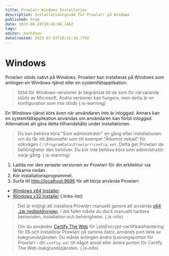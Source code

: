 ```yaml
---
title: Prowlarr Windows Installation
description: Installationsguide för Prowlarr på Windows
published: true
date: 2023-08-28T19:43:08.146Z
tags: 
editor: markdown
dateCreated: 2023-07-03T20:11:39.779Z
---
```


# Windows

Prowlarr stöds nativt på Windows. Prowlarr kan installeras på Windows som antingen en Windows-tjänst eller en systemfältapplikation.
> Stöd för Windows-versioner är begränsat till de som för närvarande stöds av Microsoft. Andra versioner kan fungera, men detta är en konfiguration som inte stöds
{.is-warning}

En Windows-tjänst körs även när användaren inte är inloggad.
Annars kan en systemfältapplikation användas om användaren kan förbli inloggad. Alternativet att göra detta tillhandahålls under installationen.

> Du kan behöva köra "Som administratör" en gång efter installationen om du får ett åtkomstfel som till exempel "Åtkomst nekad" för sökvägen `C:\ProgramData\Prowlarr\config.xml`. Detta ger Prowlarr de behörigheter den behöver. Du bör inte behöva köra som administratör varje gång.
{.is-warning}

1. Ladda ner den senaste versionen av Prowlarr för din arkitektur via länkarna nedan.
1. Kör installationsprogrammet.
1. Surfa till <http://localhost:9696> för att börja använda Prowlarr.

- [Windows x64 Installer](https://prowlarr.servarr.com/v1/update/master/updatefile?os=windows&runtime=netcore&arch=x64&installer=true)
- [Windows x32 Installer](https://prowlarr.servarr.com/v1/update/master/updatefile?os=windows&runtime=netcore&arch=x86&installer=true)
{.links-list}

> Det är möjligt att installera Prowlarr manuellt genom att använda [x64 .zip nedladdningen](https://prowlarr.servarr.com/v1/update/master/updatefile?os=windows&runtime=netcore&arch=x64). I det fallet måste du dock manuellt hantera beroenden, installation och behörigheter.
{.is-info}

> Om du använder [Certify The Web](https://docs.certifytheweb.com/docs/backgroundservice/) för LetsEncrypt-certifikatshantering för IIS och installerar Prowlarr på samma dator, används port `9696` av bakgrundstjänsten. Du måste antingen ändra lyssningsporten för Prowlarr i din `config.xml` till något annat eller ändra porten för Certify The Web-bakgrundstjänsten.
{.is-info}
